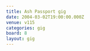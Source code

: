 ```yaml
---
title: Ash Passport gig
date: 2004-03-02T19:00:00.000Z
venue: v115
categories: gig
board: 8
layout: gig
---
```

